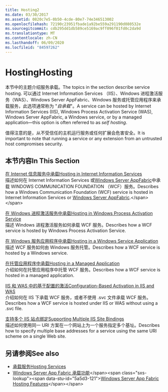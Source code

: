 ```yaml
---
title: Hosting2
ms.date: 03/30/2017
ms.assetid: 0820c7e5-0b50-4cde-80e7-74e346513002
ms.openlocfilehash: 72190c23951fbade1a92be559a291190d080532e
ms.sourcegitcommit: cdb295dd1db589ce5169ac9ff096f01fd0c2da9d
ms.translationtype: MT
ms.contentlocale: zh-CN
ms.lasthandoff: 06/09/2020
ms.locfileid: "84597262"
---
```

# <a name="hosting"></a><span data-ttu-id="5a5d3-102">Hosting</span><span class="sxs-lookup"><span data-stu-id="5a5d3-102">Hosting</span></span>
<span data-ttu-id="5a5d3-103">本节中的主题介绍服务承载。</span><span class="sxs-lookup"><span data-stu-id="5a5d3-103">The topics in the section describe service hosting.</span></span> <span data-ttu-id="5a5d3-104">可以通过 Internet Information Services （IIS）、Windows 进程激活服务（WAS）、Windows Server AppFabric、Windows 服务或托管应用程序来承载服务，此选项通常称为 "*自承载*"。</span><span class="sxs-lookup"><span data-stu-id="5a5d3-104">A service can be hosted by Internet Information Services (IIS), Windows Process Activation Service (WAS), Windows Server AppFabric, a Windows service, or by a managed application—this option is often referred to as *self hosting*.</span></span>  
  
 <span data-ttu-id="5a5d3-105">值得注意的是，从不受信任的主机运行服务或任何扩展会危害安全。</span><span class="sxs-lookup"><span data-stu-id="5a5d3-105">It is important to note that running a service or any extension from an untrusted host compromises security.</span></span>  
  
## <a name="in-this-section"></a><span data-ttu-id="5a5d3-106">本节内容</span><span class="sxs-lookup"><span data-stu-id="5a5d3-106">In This Section</span></span>  
 [<span data-ttu-id="5a5d3-107">在 Internet 信息服务中承载</span><span class="sxs-lookup"><span data-stu-id="5a5d3-107">Hosting in Internet Information Services</span></span>](hosting-in-internet-information-services.md)  
 <span data-ttu-id="5a5d3-108">描述如何在 Internet Information Services 或[Windows Server AppFabric](https://docs.microsoft.com/previous-versions/appfabric/ff384253(v=azure.10))中承载 WINDOWS COMMUNICATION FOUNDATION （WCF）服务。</span><span class="sxs-lookup"><span data-stu-id="5a5d3-108">Describes how a Windows Communication Foundation (WCF) service is hosted in Internet Information Services or [Windows Server AppFabric](https://docs.microsoft.com/previous-versions/appfabric/ff384253(v=azure.10)).</span></span>  
  
 [<span data-ttu-id="5a5d3-109">在 Windows 进程激活服务中承载</span><span class="sxs-lookup"><span data-stu-id="5a5d3-109">Hosting in Windows Process Activation Service</span></span>](hosting-in-windows-process-activation-service.md)  
 <span data-ttu-id="5a5d3-110">描述 Windows 进程激活服务如何承载 WCF 服务。</span><span class="sxs-lookup"><span data-stu-id="5a5d3-110">Describes how a WCF service is hosted by Windows Process Activation Service.</span></span>  
  
 [<span data-ttu-id="5a5d3-111">在 Windows 服务应用程序中承载</span><span class="sxs-lookup"><span data-stu-id="5a5d3-111">Hosting in a Windows Service Application</span></span>](hosting-in-a-windows-service-application.md)  
 <span data-ttu-id="5a5d3-112">描述 WCF 服务如何由 Windows 服务托管。</span><span class="sxs-lookup"><span data-stu-id="5a5d3-112">Describes how a WCF service is hosted by a Windows service.</span></span>  
  
 [<span data-ttu-id="5a5d3-113">在托管应用程序中承载</span><span class="sxs-lookup"><span data-stu-id="5a5d3-113">Hosting in a Managed Application</span></span>](hosting-in-a-managed-application.md)  
 <span data-ttu-id="5a5d3-114">介绍如何在托管应用程序中托管 WCF 服务。</span><span class="sxs-lookup"><span data-stu-id="5a5d3-114">Describes how a WCF service is hosted in a managed application.</span></span>  
  
 [<span data-ttu-id="5a5d3-115">IIS 和 WAS 中的基于配置的激活</span><span class="sxs-lookup"><span data-stu-id="5a5d3-115">Configuration-Based Activation in IIS and WAS</span></span>](configuration-based-activation-in-iis-and-was.md)  
 <span data-ttu-id="5a5d3-116">介绍如何在 IIS 下承载 WCF 服务，或者不使用 .svc 文件承载 WCF 服务。</span><span class="sxs-lookup"><span data-stu-id="5a5d3-116">Describes how a WCF service is hosted under IIS or WAS without using a .svc file.</span></span>  
  
 [<span data-ttu-id="5a5d3-117">支持多个 IIS 站点绑定</span><span class="sxs-lookup"><span data-stu-id="5a5d3-117">Supporting Multiple IIS Site Bindings</span></span>](supporting-multiple-iis-site-bindings.md)  
 <span data-ttu-id="5a5d3-118">描述如何使用同一 URI 方案在一个网站上为一个服务指定多个基址。</span><span class="sxs-lookup"><span data-stu-id="5a5d3-118">Describes how to specify multiple base addresses for a service using the same URI scheme on a single Web site.</span></span>  
  
## <a name="see-also"></a><span data-ttu-id="5a5d3-119">另请参阅</span><span class="sxs-lookup"><span data-stu-id="5a5d3-119">See also</span></span>

- [<span data-ttu-id="5a5d3-120">承载服务</span><span class="sxs-lookup"><span data-stu-id="5a5d3-120">Hosting Services</span></span>](../hosting-services.md)
- <span data-ttu-id="5a5d3-121">[Windows Server App Fabric 承载功能](https://docs.microsoft.com/previous-versions/appfabric/ee677189(v=azure.10))</span><span class="sxs-lookup"><span data-stu-id="5a5d3-121">[Windows Server App Fabric Hosting Features](https://docs.microsoft.com/previous-versions/appfabric/ee677189(v=azure.10))</span></span>
